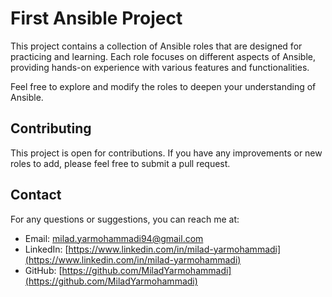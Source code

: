 # First Ansible Project

This project contains a collection of Ansible roles that are designed for practicing and learning. Each role focuses on different aspects of Ansible, providing hands-on experience with various features and functionalities.

Feel free to explore and modify the roles to deepen your understanding of Ansible.

## Contributing

This project is open for contributions. If you have any improvements or new roles to add, please feel free to submit a pull request.

## Contact

For any questions or suggestions, you can reach me at:

- Email: [milad.yarmohammadi94@gmail.com](mailto:milad.yarmohammadi94@gmail.com)
- LinkedIn: [https://www.linkedin.com/in/milad-yarmohammadi](https://www.linkedin.com/in/milad-yarmohammadi)
- GitHub: [https://github.com/MiladYarmohammadi](https://github.com/MiladYarmohammadi)